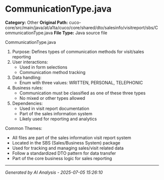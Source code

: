 # CommunicationType.java

**Category:** Other
**Original Path:** cuco-core/src/main/java/at/a1ta/cuco/core/shared/dto/salesinfo/visitreport/sbs/CommunicationType.java
**File Type:** Java source file

CommunicationType.java
1. Purpose: Defines types of communication methods for visit/sales reporting
2. User interactions:
   - Used in form selections
   - Communication method tracking
3. Data handling: 
   - Enum with three values: WRITTEN, PERSONAL, TELEPHONIC
4. Business rules:
   - Communication must be classified as one of these three types
   - No mixed or other types allowed
5. Dependencies:
   - Used in visit report documentation
   - Part of the sales information system
   - Likely used for reporting and analytics

Common Themes:
- All files are part of the sales information visit report system
- Located in the SBS (Sales/Business System) package
- Used for tracking and managing sales/visit related data
- Follow a standardized DTO pattern for data transfer
- Part of the core business logic for sales reporting

---
*Generated by AI Analysis - 2025-07-05 15:26:10*
